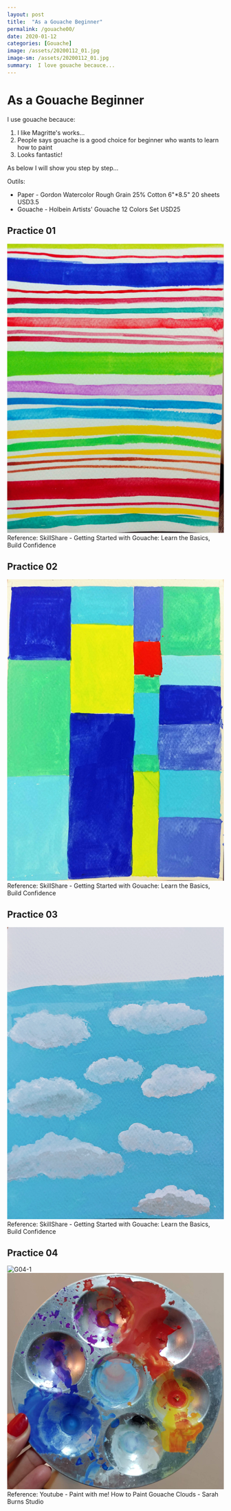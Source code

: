 ```yaml
---
layout: post
title:  "As a Gouache Beginner"
permalink: /gouache00/
date: 2020-01-12
categories: [Gouache]
image: /assets/20200112_01.jpg
image-sm: /assets/20200112_01.jpg
summary:  I love gouache becauce...
---
```


# As a Gouache Beginner

I use gouache becauce:

1. I like Magritte's works...
2. People says gouache is a good choice for beginner who wants to learn how to paint
3. Looks fantastic!

As below I will show you step by step...

Outils:

- Paper - Gordon Watercolor Rough Grain 25% Cotton 6"*8.5" 20 sheets USD3.5
- Gouache - Holbein Artists' Gouache 12 Colors Set USD25

## Practice 01

![G01](/assets/20200112_01.jpg)
Reference: SkillShare - Getting Started with Gouache: Learn the Basics, Build Confidence

## Practice 02

![G02](/assets/20200112_02.jpg)
Reference: SkillShare - Getting Started with Gouache: Learn the Basics, Build Confidence

## Practice 03

![G03](/assets/20200112_03.jpg)
Reference: SkillShare - Getting Started with Gouache: Learn the Basics, Build Confidence

## Practice 04

![G04-1](/assets/20200112_04.jpg)
![G04-2](/assets/20200112_05.jpg)
Reference: Youtube - Paint with me! How to Paint Gouache Clouds - Sarah Burns Studio
